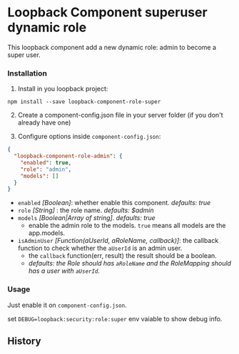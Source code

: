 # Loopback Component superuser dynamic role

This loopback component add a new dynamic role: admin to become a super user.


### Installation

1. Install in you loopback project:

  `npm install --save loopback-component-role-super`

2. Create a component-config.json file in your server folder (if you don't already have one)

3. Configure options inside `component-config.json`:

  ```json
  {
    "loopback-component-role-admin": {
      "enabled": true,
      "role": "admin",
      "models": []
    }
  }
  ```
  - `enabled` *[Boolean]*: whether enable this component. *defaults: true*
  - `role` *[String]* : the role name. *defaults: $admin*
  - `models` *[Boolean|Array of string]*. *defaults: true*
    * enable the admin role to the models. `true` means all models are the app.models.
  - `isAdminUser` *[Function(aUserId, aRoleName, callback)]*: the callback function to check whether
    the `aUserId` is an admin user.
    * the `callback` function(err, result) the result should be a boolean.
    * *defaults: the Role should has `aRoleName` and the RoleMapping should has a user with `aUserId`.*

### Usage


Just enable it on `component-config.json`.

set `DEBUG=loopback:security:role:super` env vaiable to show debug info.


## History



